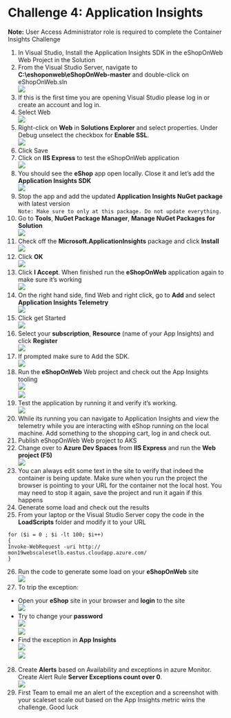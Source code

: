 # Challenge 4: Application Insights 

**Note:** User Access Administrator role is required to complete the Container Insights Challenge<br/>
1. In Visual Studio, Install the Application Insights SDK in the eShopOnWeb Web Project in the Solution<br/>
2. From the Visual Studio Server, navigate to **C:\eshoponweb\eShopOnWeb-master** and double-click on eShopOnWeb.sln<br/>
<img src="images/vs.jpg"/><br/>
3. If this is the first time you are opening Visual Studio please log in or create an account and log in.<br/>
4. Select Web<br/>
<img src="images/vs1.jpg"/><br/>
5. Right-click on **Web** in **Solutions Explorer** and select properties. Under Debug unselect the checkbox for **Enable SSL**.<br/>
 <img src="images/vs3.jpg"/><br/>
6. Click Save<br/>
7. Click on **IIS Express** to test the eShopOnWeb application<br/>
<img src="images/vs21.jpg"/><br/>
8. You should see the **eShop** app open locally. Close it and let’s add the **Application Insights SDK**<br/>
<img src="images/vs4.jpg"/><br/>
9. Stop the app and add the updated **Application Insights NuGet package** with latest version<br/>
``
Note: Make sure to only at this package. Do not update everything.
``
10. Go to **Tools**, **NuGet Package Manager**, **Manage NuGet Packages for Solution**<br/>
<img src="images/vs12.jpg"/><br/>
11. Check off the **Microsoft.ApplicationInsights** package and click **Install**<br/>
<img src="images/vs13.jpg"/><br/>
12. Click **OK**<br/>
<img src="images/vs131.jpg"/><br/>
13. Click **I Accept**. When finished run the **eShopOnWeb** application again to make sure it’s working<br/>
<img src="images/vs132.jpg"/><br/>
14. On the right hand side, find Web and right click, go to **Add** and select **Application Insights Telemetry**<br/>
<img src="images/vs5.jpg"/><br/>
15. Click get Started<br/>
<img src="images/vs61.jpg"/><br/>
16. Select your **subscription**, **Resource** (name of your App Insights) and click **Register**<br/>
<img src="images/vs71.jpg"/><br/>
17. If prompted make sure to Add the SDK.<br/>
<img src="images/vs81.jpg"/><br/>
18. Run the **eShopOnWeb** Web project and check out the App Insights tooling<br/>
<img src="images/91.jpg"/><br/>
<img src="images/vs101.jpg"/><br/>
19. Test the application by running it and verify it’s working.<br/>
<img src="images/vs111.jpg"/><br/>
20. While its running you can navigate to Application Insights and view the telemetry while you are interacting with eShop running on the local machine. Add something to the shopping cart, log in and check out.<br/>
21. Publish eShopOnWeb Web project to AKS<br/>
22. Change over to **Azure Dev Spaces** from **IIS Express** and run the **Web project (F5)**<br/>
<img src="images/1.jpg"/><br/>
23. You can always edit some text in the site to verify that indeed the container is being update. Make sure when you run the project the browser is pointing to your URL for the container not the local host. You may need to stop it again, save the project and run it again if this happens<br/>
24. Generate some load and check out the results<br/>
25. From your laptop or the Visual Studio Server copy the code in the **LoadScripts** folder and modify it to your URL<br/>
```
for ($i = 0 ; $i -lt 100; $i++)
{
Invoke-WebRequest -uri http:// mon19webscalesetlb.eastus.cloudapp.azure.com/
}
```
26. Run the code to generate some load on your **eShopOnWeb** site<br/>
<img src="images/vs16.jpg"/><br/>
27. To trip the exception:
* Open your **eShop** site in your browser and **login** to the site<br/>
<img src="images/vs17.jpg"/><br/>
* Try to change your **password**<br/>
<img src="images/vs18.jpg"/><br/>
<img src="images/vs19.jpg"/><br/>
* Find the exception in **App Insights**<br/>
<img src="images/vs20.jpg"/><br/>
<img src="images/vs21.jpg"/><br/>
28. Create **Alerts** based on Availability and exceptions in azure Monitor.<br/>
Create Alert Rule **Server Exceptions count over 0**.<br/>
<img src="images/vs22.jpg"/><br/>
29. First Team to email me an alert of the exception and a screenshot with your scaleset scale out based on the App Insights metric wins the challenge. Good luck

